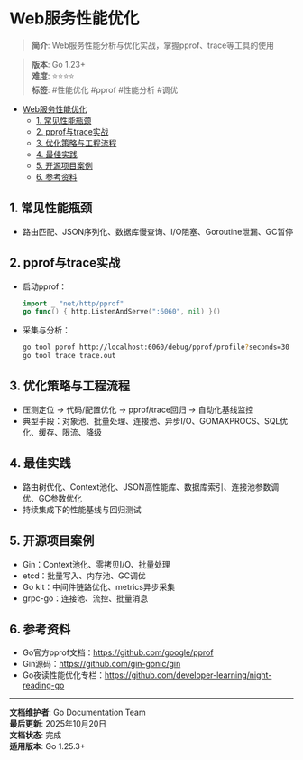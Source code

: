 ﻿# Web服务性能优化

> **简介**: Web服务性能分析与优化实战，掌握pprof、trace等工具的使用

> **版本**: Go 1.23+  
> **难度**: ⭐⭐⭐⭐  
> **标签**: #性能优化 #pprof #性能分析 #调优

<!-- TOC START -->
- [Web服务性能优化](#web服务性能优化)
  - [1. 常见性能瓶颈](#1-常见性能瓶颈)
  - [2. pprof与trace实战](#2-pprof与trace实战)
  - [3. 优化策略与工程流程](#3-优化策略与工程流程)
  - [4. 最佳实践](#4-最佳实践)
  - [5. 开源项目案例](#5-开源项目案例)
  - [6. 参考资料](#6-参考资料)
<!-- TOC END -->

## 1. 常见性能瓶颈

- 路由匹配、JSON序列化、数据库慢查询、I/O阻塞、Goroutine泄漏、GC暂停

## 2. pprof与trace实战

- 启动pprof：

  ```go
  import _ "net/http/pprof"
  go func() { http.ListenAndServe(":6060", nil) }()
  ```

- 采集与分析：

  ```bash
  go tool pprof http://localhost:6060/debug/pprof/profile?seconds=30
  go tool trace trace.out
  ```

## 3. 优化策略与工程流程

- 压测定位 -> 代码/配置优化 -> pprof/trace回归 -> 自动化基线监控
- 典型手段：对象池、批量处理、连接池、异步I/O、GOMAXPROCS、SQL优化、缓存、限流、降级

## 4. 最佳实践

- 路由树优化、Context池化、JSON高性能库、数据库索引、连接池参数调优、GC参数优化
- 持续集成下的性能基线与回归测试

## 5. 开源项目案例

- Gin：Context池化、零拷贝I/O、批量处理
- etcd：批量写入、内存池、GC调优
- Go kit：中间件链路优化、metrics异步采集
- grpc-go：连接池、流控、批量消息

## 6. 参考资料

- Go官方pprof文档：<https://github.com/google/pprof>
- Gin源码：<https://github.com/gin-gonic/gin>
- Go夜读性能优化专栏：<https://github.com/developer-learning/night-reading-go>

---

**文档维护者**: Go Documentation Team  
**最后更新**: 2025年10月20日  
**文档状态**: 完成  
**适用版本**: Go 1.25.3+
